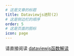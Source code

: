 ```yaml
---
# 这是文章的标题
title: Dataviewjs进阶(2)
# 这是侧边栏的顺序
order: 5
# 这是页面的图标
icon: page
---
```

请直接阅读 [dataviewjs函数解读](/zh/dataview/dataviewjs-advanced-b.md)